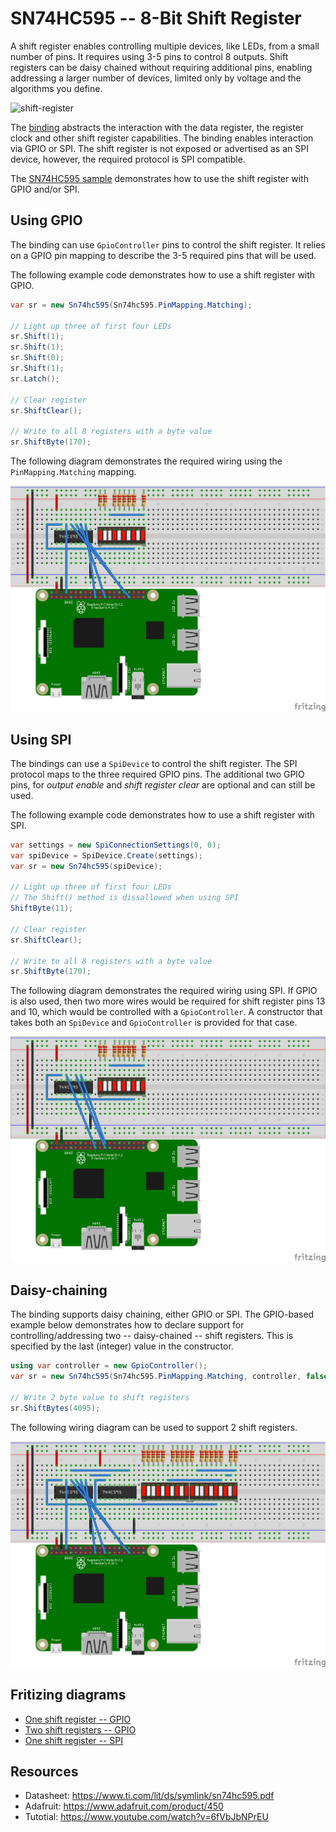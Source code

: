 # SN74HC595 -- 8-Bit Shift Register

A shift register enables controlling multiple devices, like LEDs, from a small number of pins. It requires using 3-5 pins to control 8 outputs. Shift registers can be daisy chained without requiring additional pins, enabling addressing a larger number of devices, limited only by voltage and the algorithms you define.

![shift-register](https://user-images.githubusercontent.com/2608468/84733283-ac3bca00-af52-11ea-8520-67c91a45c0f0.png)

The [binding](Sn74hc595.cs) abstracts the interaction with the data register, the register clock and other shift register capabilities. The binding enables interaction via GPIO or SPI. The shift register is not exposed or advertised as an SPI device, however, the required protocol is  SPI compatible.

The [SN74HC595 sample](samples/README.md) demonstrates how to use the shift register with GPIO and/or SPI.

## Using GPIO

The binding can use `GpioController` pins to control the shift register. It relies on a GPIO pin mapping to describe the 3-5 required  pins that will be used.

The following example code demonstrates how to use a shift register with GPIO.

```csharp
var sr = new Sn74hc595(Sn74hc595.PinMapping.Matching);

// Light up three of first four LEDs
sr.Shift(1);
sr.Shift(1);
sr.Shift(0);
sr.Shift(1);
sr.Latch();

// Clear register
sr.ShiftClear();

// Write to all 8 registers with a byte value
sr.ShiftByte(170);
```

The following diagram demonstrates the required wiring using the `PinMapping.Matching` mapping.

![shift-register](sn74hc595-led-bar-graph_bb.png)

## Using SPI

The bindings can use a `SpiDevice` to control the shift register. The SPI protocol maps to the three required GPIO pins. The additional two GPIO pins, for *output enable* and  *shift register clear* are optional and can still be used.


The following example code demonstrates how to use a shift register with SPI.

```csharp
var settings = new SpiConnectionSettings(0, 0);
var spiDevice = SpiDevice.Create(settings);
var sr = new Sn74hc595(spiDevice);

// Light up three of first four LEDs
// The Shift() method is dissallowed when using SPI
ShiftByte(11);

// Clear register
sr.ShiftClear();

// Write to all 8 registers with a byte value
sr.ShiftByte(170);
```

The following diagram demonstrates the required wiring using SPI. If GPIO is also used, then two more wires would be required for shift register pins 13 and 10, which would be controlled with a `GpioController`. A constructor that takes both an `SpiDevice` and `GpioController` is provided for that case.

![sn74hc595-led-bar-graph-spi_bb](sn74hc595-led-bar-graph-spi_bb.png)

## Daisy-chaining

The binding supports daisy chaining, either GPIO or SPI. The GPIO-based example below demonstrates how to declare support for controlling/addressing two -- daisy-chained -- shift registers. This is specified by the last (integer) value in the constructor.

```csharp
using var controller = new GpioController();
var sr = new Sn74hc595(Sn74hc595.PinMapping.Matching, controller, false, 2);

// Write 2 byte value to shift registers
sr.ShiftBytes(4095);
```

The following wiring diagram can be used to support 2 shift registers.

![sn74hc595-led-bar-graph-spi_bb](sn74hc595-led-bar-graph-double-up_bb.png)

## Fritizing diagrams


* [One shift register -- GPIO](sn74hc595-led-bar-graph.fzz)
* [Two shift registers -- GPIO](sn74hc595-led-bar-graph-double-up.fzz)
* [One shift register -- SPI](sn74hc595-led-bar-graph-spi.fzz)

## Resources

* Datasheet: https://www.ti.com/lit/ds/symlink/sn74hc595.pdf
* Adafruit: https://www.adafruit.com/product/450
* Tutotial: https://www.youtube.com/watch?v=6fVbJbNPrEU